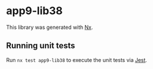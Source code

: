 # app9-lib38

This library was generated with [Nx](https://nx.dev).

## Running unit tests

Run `nx test app9-lib38` to execute the unit tests via [Jest](https://jestjs.io).
